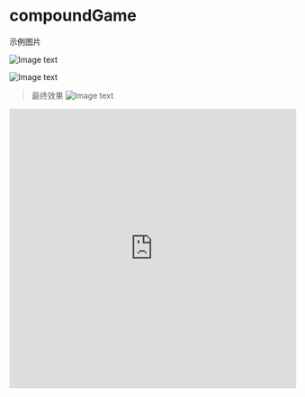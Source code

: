 # compoundGame





示例图片

![Image text]( https://github.com/boatt/compoundGame/blob/master/images/%E4%BC%81%E4%B8%9A%E5%BE%AE%E4%BF%A1%E6%88%AA%E5%9B%BE_20200121014959.png?raw=true)

![Image text]( https://github.com/boatt/compoundGame/blob/master/images/%E4%BC%81%E4%B8%9A%E5%BE%AE%E4%BF%A1%E6%88%AA%E5%9B%BE_20200121015027.png?raw=true)

>最终效果
![Image text]( https://github.com/boatt/compoundGame/blob/master/images/fenhongmao.png?raw=true)

<iframe height=498 width=510 src="https://github.com/boatt/compoundGame/blob/master/images/samples.MP4?raw=true" frameborder=0 allowfullscreen></iframe>
